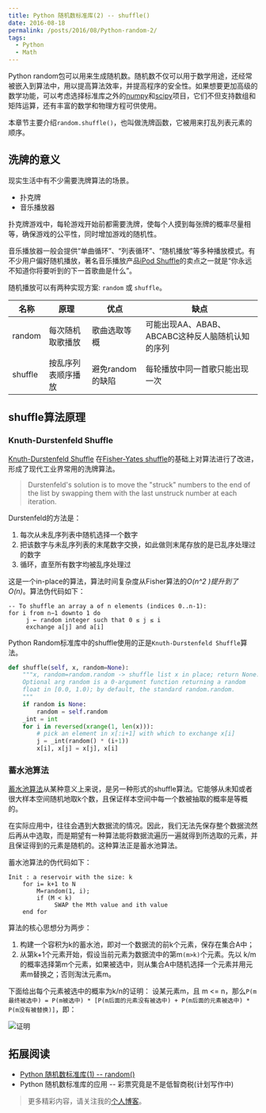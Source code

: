 ```yaml
---
title: Python 随机数标准库(2) -- shuffle()
date: 2016-08-18
permalink: /posts/2016/08/Python-random-2/
tags: 
  - Python
  - Math
---
```

Python random包可以用来生成随机数。随机数不仅可以用于数学用途，还经常被嵌入到算法中，用以提高算法效率，并提高程序的安全性。如果想要更加高级的数学功能，可以考虑选择标准库之外的[numpy](http://www.numpy.org/)和[scipy](http://www.scipy.org/)项目，它们不但支持数组和矩阵运算，还有丰富的数学和物理方程可供使用。

本章节主要介绍`random.shuffle()`，也叫做洗牌函数，它被用来打乱列表元素的顺序。
<!-- more -->

## 洗牌的意义
现实生活中有不少需要洗牌算法的场景。

* 扑克牌
* 音乐播放器

扑克牌游戏中，每轮游戏开始前都需要洗牌，使每个人摸到每张牌的概率尽量相等，确保游戏的公平性，同时增加游戏的随机性。

音乐播放器一般会提供“单曲循环”、“列表循环”、“随机播放”等多种播放模式。有不少用户偏好随机播放，著名音乐播放产品[iPod Shuffle](http://baike.baidu.com/link?url=6UWaF33vGb8F99bS8cJBLV5CqhZh0gHgvvVcpJBJoZSa54TdSllZiURr9SIfUPgAyHwGtUee0q_pvsvOuORQRq)的卖点之一就是“你永远不知道你将要听到的下一首歌曲是什么”。

随机播放可以有两种实现方案: `random` 或 `shuffle`。

|名称|原理|优点|缺点|
|--|----|----|----|
|random|每次随机取歌播放|歌曲选取等概|可能出现AA、ABAB、ABCABC这种反人脑随机认知的序列|
|shuffle|按乱序列表顺序播放|避免random的缺陷|每轮播放中同一首歌只能出现一次|

## shuffle算法原理

### Knuth-Durstenfeld Shuffle
[Knuth-Durstenfeld Shuffle](https://en.wikipedia.org/wiki/Fisher%E2%80%93Yates_shuffle#The_modern_algorithm) 在[Fisher-Yates shuffle](https://en.wikipedia.org/wiki/Fisher%E2%80%93Yates_shuffle)的基础上对算法进行了改进，形成了现代工业界常用的洗牌算法。
>Durstenfeld's solution is to move the "struck" numbers to the end of the list by swapping them with the last unstruck number at each iteration.

Durstenfeld的方法是：
1. 每次从未乱序列表中随机选择一个数字
2. 把该数字与未乱序列表的末尾数字交换，如此做则末尾存放的是已乱序处理过的数字
3. 循环，直至所有数字均被乱序处理过

这是一个in-place的算法，算法时间复杂度从Fisher算法的*O(n^2
)*提升到了*O(n)*。算法伪代码如下：

```
-- To shuffle an array a of n elements (indices 0..n-1):
for i from n−1 downto 1 do
     j ← random integer such that 0 ≤ j ≤ i
     exchange a[j] and a[i]
```

Python Random标准库中的shuffle使用的正是`Knuth-Durstenfeld Shuffle`算法。

```Python
def shuffle(self, x, random=None):
    """x, random=random.random -> shuffle list x in place; return None.
    Optional arg random is a 0-argument function returning a random
    float in [0.0, 1.0); by default, the standard random.random.
    """
    if random is None:
        random = self.random
    _int = int
    for i in reversed(xrange(1, len(x))):
        # pick an element in x[:i+1] with which to exchange x[i]
        j = _int(random() * (i+1))
        x[i], x[j] = x[j], x[i]
```

### 蓄水池算法

[蓄水池算法](https://en.wikipedia.org/wiki/Reservoir_sampling)从某种意义上来说，是另一种形式的shuffle算法。它能够从未知或者很大样本空间随机地取k个数，且保证样本空间中每一个数被抽取的概率是等概的。

在实际应用中，往往会遇到大数据流的情况。因此，我们无法先保存整个数据流然后再从中选取，而是期望有一种算法能将数据流遍历一遍就得到所选取的元素，并且保证得到的元素是随机的。这种算法正是蓄水池算法。

蓄水池算法的伪代码如下：
```
Init : a reservoir with the size: k
    for i= k+1 to N
        M=random(1, i);
        if (M < k)
             SWAP the Mth value and ith value
    end for
```

算法的核心思想分为两步：
1. 构建一个容积为k的蓄水池，即对一个数据流的前k个元素，保存在集合A中；
2. 从第k+1个元素开始，假设当前元素为数据流中的第m`(m>k)`个元素。先以 k/m的概率选择第m个元素，如果被选中，则从集合A中随机选择一个元素并用元素m替换之；否则淘汰元素m。 

下面给出每个元素被选中的概率为k/n的证明：
设某元素m，且 m <= n，那么`P(m最终被选中) = P(m被选中) * [P(m后面的元素没有被选中) + P(m后面的元素被选中) * P(m没有被替换)]`，即：

![证明](http://7xkdra.com1.z0.glb.clouddn.com/image/blog/%E8%93%84%E6%B0%B4%E6%B1%A0%E7%AE%97%E6%B3%95%E8%AF%81%E6%98%8E.png)

## 拓展阅读
* [Python 随机数标准库(1) -- random()](http://lujiaying.github.io/2016/06/02/Python-%E9%9A%8F%E6%9C%BA%E6%95%B0%E6%A0%87%E5%87%86%E5%BA%93-1-random/)
* Python 随机数标准库的应用 -- 彩票究竟是不是低智商税(计划写作中)

> 更多精彩内容，请关注我的[个人博客](http://lujiaying.github.io/)。
